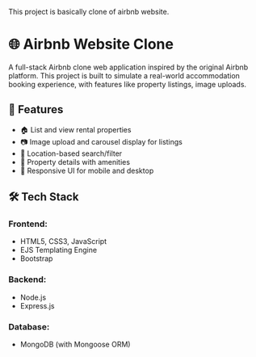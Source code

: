 This project is basically clone of airbnb website.

# 🌐 Airbnb Website Clone

A full-stack Airbnb clone web application inspired by the original Airbnb platform. This project is built to simulate a real-world accommodation booking experience, with features like property listings, image uploads.

## 🚀 Features

- 🏠 List and view rental properties
- 📷 Image upload and carousel display for listings
- 📍 Location-based search/filter
- 💬 Property details with amenities
- 🌙 Responsive UI for mobile and desktop

## 🛠️ Tech Stack

### Frontend:
- HTML5, CSS3, JavaScript
- EJS Templating Engine 
- Bootstrap 

### Backend:
- Node.js
- Express.js

### Database:
- MongoDB (with Mongoose ORM)